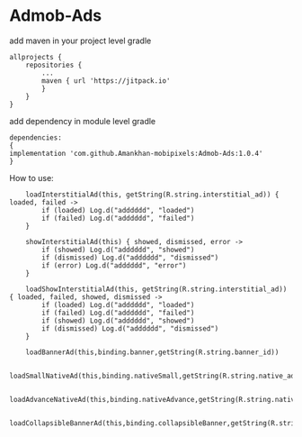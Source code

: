 # Admob-Ads
add maven in your project level gradle
````
allprojects {
	repositories {
		...
		maven { url 'https://jitpack.io' 
		}
	}
}
````
add dependency in module level gradle
````
dependencies:
{
implementation 'com.github.Amankhan-mobipixels:Admob-Ads:1.0.4'
}
````
How to use:

        loadInterstitialAd(this, getString(R.string.interstitial_ad)) { loaded, failed ->
            if (loaded) Log.d("adddddd", "loaded")
            if (failed) Log.d("adddddd", "failed")
        }

        showInterstitialAd(this) { showed, dismissed, error ->
            if (showed) Log.d("adddddd", "showed")
            if (dismissed) Log.d("adddddd", "dismissed")
            if (error) Log.d("adddddd", "error")
        }

        loadShowInterstitialAd(this, getString(R.string.interstitial_ad)) { loaded, failed, showed, dismissed ->
            if (loaded) Log.d("adddddd", "loaded")
            if (failed) Log.d("adddddd", "failed")
            if (showed) Log.d("adddddd", "showed")
            if (dismissed) Log.d("adddddd", "dismissed")
        }

        loadBannerAd(this,binding.banner,getString(R.string.banner_id))
	
        loadSmallNativeAd(this,binding.nativeSmall,getString(R.string.native_ad))
	
        loadAdvanceNativeAd(this,binding.nativeAdvance,getString(R.string.native_ad))
	
        loadCollapsibleBannerAd(this,binding.collapsibleBanner,getString(R.string.collapsible_id))
	
